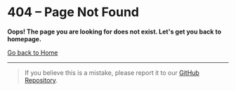 # 404 – Page Not Found

**Oops! The page you are looking for does not exist. Let's get you back to homepage.**

[Go back to Home](https://gh-guides.rweb.site/)


---

> If you believe this is a mistake, please report it to our [GitHub Repository](https://github.com/harys722/github-guides/issues).
